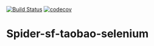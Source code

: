 [![Build Status](https://travis-ci.org/lofty77/Spider.svg?branch=master)](https://travis-ci.org/lofty77/Spider)
[![codecov](https://codecov.io/gh/lofty77/Spider/branch/master/graph/badge.svg)](https://codecov.io/gh/lofty77/Spider)


# Spider-sf-taobao-selenium
